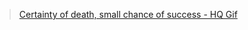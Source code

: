 <blockquote class="imgur-embed-pub" lang="en" data-id="SluqiZZ"><a href="//imgur.com/SluqiZZ">Certainty of death, small chance of success - HQ Gif</a></blockquote><script async src="//s.imgur.com/min/embed.js" charset="utf-8"></script>
